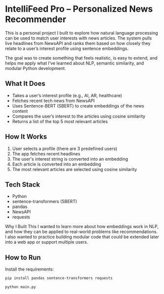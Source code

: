 # IntelliFeed Pro – Personalized News Recommender

This is a personal project I built to explore how natural language processing can be used to match user interests with news articles. The system pulls live headlines from NewsAPI and ranks them based on how closely they relate to a user’s interest profile using sentence embeddings.

The goal was to create something that feels realistic, is easy to extend, and helps me apply what I’ve learned about NLP, semantic similarity, and modular Python development.

## What It Does

- Takes a user’s interest profile (e.g., AI, AR, healthcare)
- Fetches recent tech news from NewsAPI
- Uses Sentence-BERT (SBERT) to create embeddings of the news content
- Compares the user’s interest to the articles using cosine similarity
- Returns a list of the top 5 most relevant articles

## How It Works

1. User selects a profile (there are 3 predefined users)
2. The app fetches recent headlines
3. The user's interest string is converted into an embedding
4. Each article is converted into an embedding
5. The most relevant articles are selected using cosine similarity

## Tech Stack

- Python
- sentence-transformers (SBERT)
- pandas
- NewsAPI
- requests

Why I Built This
I wanted to learn more about how embeddings work in NLP, and how they can be applied to real-world problems like recommendations. I also wanted to practice building modular code that could be extended later into a web app or support multiple users.

## How to Run

Install the requirements:

```bash
pip install pandas sentence-transformers requests

python main.py
